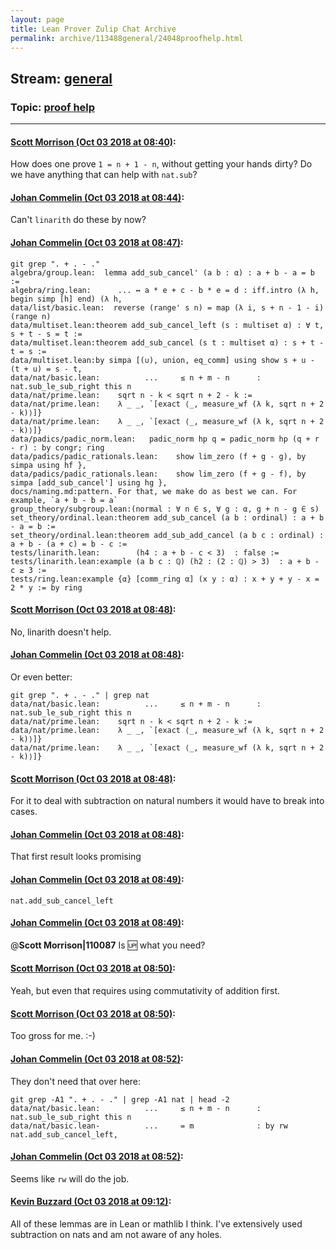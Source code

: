 ```yaml
---
layout: page
title: Lean Prover Zulip Chat Archive 
permalink: archive/113488general/24048proofhelp.html
---
```


## Stream: [general](index.html)
### Topic: [proof help](24048proofhelp.html)

---

#### [Scott Morrison (Oct 03 2018 at 08:40)](https://leanprover.zulipchat.com/#narrow/stream/113488-general/topic/proof%20help/near/135084627):
How does one prove `1 = n + 1 - n`, without getting your hands dirty? Do we have anything that can help with `nat.sub`?

#### [Johan Commelin (Oct 03 2018 at 08:44)](https://leanprover.zulipchat.com/#narrow/stream/113488-general/topic/proof%20help/near/135084745):
Can't `linarith` do these by now?

#### [Johan Commelin (Oct 03 2018 at 08:47)](https://leanprover.zulipchat.com/#narrow/stream/113488-general/topic/proof%20help/near/135084815):
```
git grep ". + . - ."
algebra/group.lean:  lemma add_sub_cancel' (a b : α) : a + b - a = b :=
algebra/ring.lean:      ... ↔ a * e + c - b * e = d : iff.intro (λ h, begin simp [h] end) (λ h,
data/list/basic.lean:  reverse (range' s n) = map (λ i, s + n - 1 - i) (range n)
data/multiset.lean:theorem add_sub_cancel_left (s : multiset α) : ∀ t, s + t - s = t :=
data/multiset.lean:theorem add_sub_cancel (s t : multiset α) : s + t - t = s :=
data/multiset.lean:by simpa [(∪), union, eq_comm] using show s + u - (t + u) = s - t,
data/nat/basic.lean:          ...     ≤ n + m - n      : nat.sub_le_sub_right this n
data/nat/prime.lean:    sqrt n - k < sqrt n + 2 - k :=
data/nat/prime.lean:    λ _ _, `[exact ⟨_, measure_wf (λ k, sqrt n + 2 - k)⟩]}
data/nat/prime.lean:    λ _ _, `[exact ⟨_, measure_wf (λ k, sqrt n + 2 - k)⟩]}
data/padics/padic_norm.lean:   padic_norm hp q = padic_norm hp (q + r - r) : by congr; ring
data/padics/padic_rationals.lean:    show lim_zero (f + g - g), by simpa using hf },
data/padics/padic_rationals.lean:    show lim_zero (f + g - f), by  simpa [add_sub_cancel'] using hg },
docs/naming.md:pattern. For that, we make do as best we can. For example, `a + b - b = a`
group_theory/subgroup.lean:(normal : ∀ n ∈ s, ∀ g : α, g + n - g ∈ s)
set_theory/ordinal.lean:theorem add_sub_cancel (a b : ordinal) : a + b - a = b :=
set_theory/ordinal.lean:theorem add_sub_add_cancel (a b c : ordinal) : a + b - (a + c) = b - c :=
tests/linarith.lean:        (h4 : a + b - c < 3)  : false :=
tests/linarith.lean:example (a b c : ℚ) (h2 : (2 : ℚ) > 3)  : a + b - c ≥ 3 :=
tests/ring.lean:example {α} [comm_ring α] (x y : α) : x + y + y - x = 2 * y := by ring
```

#### [Scott Morrison (Oct 03 2018 at 08:48)](https://leanprover.zulipchat.com/#narrow/stream/113488-general/topic/proof%20help/near/135084854):
No, linarith doesn't help.

#### [Johan Commelin (Oct 03 2018 at 08:48)](https://leanprover.zulipchat.com/#narrow/stream/113488-general/topic/proof%20help/near/135084859):
Or even better:
```
git grep ". + . - ." | grep nat
data/nat/basic.lean:          ...     ≤ n + m - n      : nat.sub_le_sub_right this n
data/nat/prime.lean:    sqrt n - k < sqrt n + 2 - k :=
data/nat/prime.lean:    λ _ _, `[exact ⟨_, measure_wf (λ k, sqrt n + 2 - k)⟩]}
data/nat/prime.lean:    λ _ _, `[exact ⟨_, measure_wf (λ k, sqrt n + 2 - k)⟩]}
```

#### [Scott Morrison (Oct 03 2018 at 08:48)](https://leanprover.zulipchat.com/#narrow/stream/113488-general/topic/proof%20help/near/135084861):
For it to deal with subtraction on natural numbers it would have to break into cases.

#### [Johan Commelin (Oct 03 2018 at 08:48)](https://leanprover.zulipchat.com/#narrow/stream/113488-general/topic/proof%20help/near/135084866):
That first result looks promising

#### [Johan Commelin (Oct 03 2018 at 08:49)](https://leanprover.zulipchat.com/#narrow/stream/113488-general/topic/proof%20help/near/135084876):
`nat.add_sub_cancel_left`

#### [Johan Commelin (Oct 03 2018 at 08:49)](https://leanprover.zulipchat.com/#narrow/stream/113488-general/topic/proof%20help/near/135084877):
@**Scott Morrison|110087** Is :up: what you need?

#### [Scott Morrison (Oct 03 2018 at 08:50)](https://leanprover.zulipchat.com/#narrow/stream/113488-general/topic/proof%20help/near/135084922):
Yeah, but even that requires using commutativity of addition first.

#### [Scott Morrison (Oct 03 2018 at 08:50)](https://leanprover.zulipchat.com/#narrow/stream/113488-general/topic/proof%20help/near/135084926):
Too gross for me. :-)

#### [Johan Commelin (Oct 03 2018 at 08:52)](https://leanprover.zulipchat.com/#narrow/stream/113488-general/topic/proof%20help/near/135084986):
They don't need that over here:
```
git grep -A1 ". + . - ." | grep -A1 nat | head -2
data/nat/basic.lean:          ...     ≤ n + m - n      : nat.sub_le_sub_right this n
data/nat/basic.lean-          ...     = m              : by rw nat.add_sub_cancel_left,
```

#### [Johan Commelin (Oct 03 2018 at 08:52)](https://leanprover.zulipchat.com/#narrow/stream/113488-general/topic/proof%20help/near/135084992):
Seems like `rw` will do the job.

#### [Kevin Buzzard (Oct 03 2018 at 09:12)](https://leanprover.zulipchat.com/#narrow/stream/113488-general/topic/proof%20help/near/135085692):
All of these lemmas are in Lean or mathlib I think. I've extensively used subtraction on nats and am not aware of any holes.

